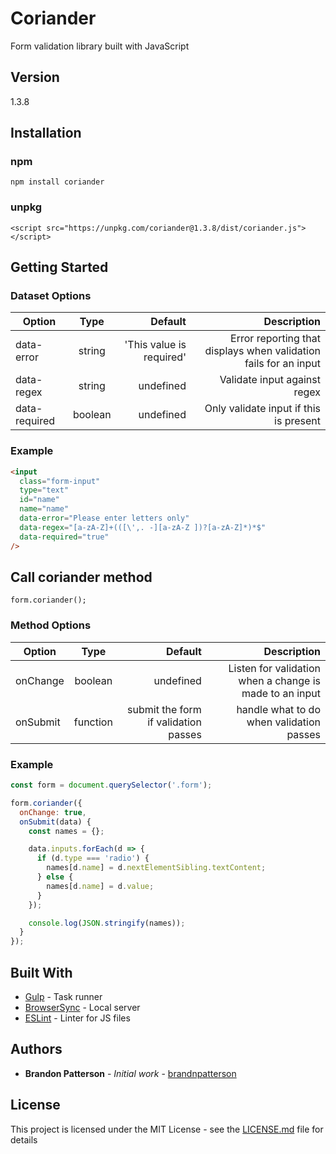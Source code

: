 # Coriander

Form validation library built with JavaScript

## Version

1.3.8

## Installation

### npm

`npm install coriander`

### unpkg

`<script src="https://unpkg.com/coriander@1.3.8/dist/coriander.js"></script>`

## Getting Started

### Dataset Options

| Option        |  Type   |                  Default |                                                      Description |
| ------------- | :-----: | -----------------------: | ---------------------------------------------------------------: |
| data-error    | string  | 'This value is required' | Error reporting that displays when validation fails for an input |
| data-regex    | string  |                undefined |                                     Validate input against regex |
| data-required | boolean |                undefined |                           Only validate input if this is present |

### Example

```html
<input
  class="form-input"
  type="text"
  id="name"
  name="name"
  data-error="Please enter letters only"
  data-regex="[a-zA-Z]+(([\',. -][a-zA-Z ])?[a-zA-Z]*)*$"
  data-required="true"
/>
```

## Call coriander method

```
form.coriander();
```

### Method Options

| Option   |   Type   |                              Default |                                             Description |
| -------- | :------: | -----------------------------------: | ------------------------------------------------------: |
| onChange | boolean  |                            undefined | Listen for validation when a change is made to an input |
| onSubmit | function | submit the form if validation passes |                handle what to do when validation passes |

### Example

```javascript
const form = document.querySelector('.form');

form.coriander({
  onChange: true,
  onSubmit(data) {
    const names = {};

    data.inputs.forEach(d => {
      if (d.type === 'radio') {
        names[d.name] = d.nextElementSibling.textContent;
      } else {
        names[d.name] = d.value;
      }
    });

    console.log(JSON.stringify(names));
  }
});
```

## Built With

- [Gulp](https://gulpjs.com/) - Task runner
- [BrowserSync](https://browsersync.io/) - Local server
- [ESLint](https://eslint.org/) - Linter for JS files

## Authors

- **Brandon Patterson** - _Initial work_ - [brandnpatterson](https://github.com/brandnpatterson)

## License

This project is licensed under the MIT License - see the [LICENSE.md](LICENSE.md) file for details
